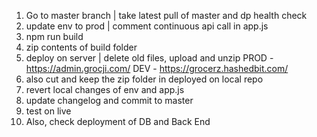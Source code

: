 1) Go to master branch | take latest pull of master and dp health check
2) update env to prod | comment continuous api call in app.js
3) npm run build
4) zip contents of build folder
5) deploy on server | delete old files, upload and unzip
PROD - https://admin.grocji.com/
DEV - https://grocerz.hashedbit.com/
6) also cut and keep the zip folder in deployed on local repo
7) revert local changes of env and app.js
8) update changelog and commit to master
9) test on live
10) Also, check deployment of DB and Back End
